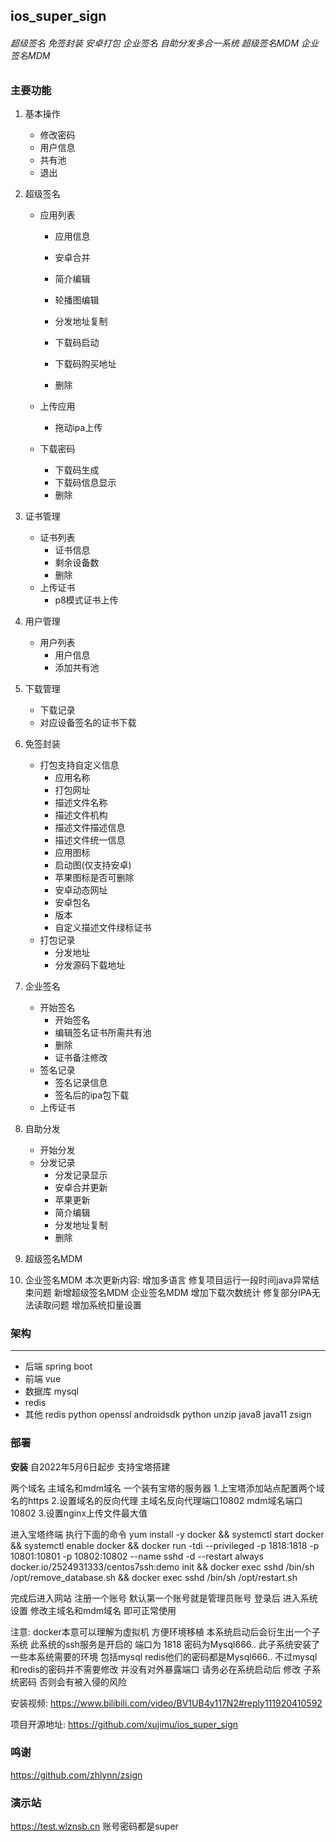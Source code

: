## ios_super_sign

###### 超级签名 免签封装 安卓打包 企业签名 自助分发多合一系统 超级签名MDM 企业签名MDM

### 主要功能

1. 基本操作

   - 修改密码
   - 用户信息
   - 共有池
   - 退出

2. 超级签名

   - 应用列表

     - 应用信息

     - 安卓合并
     - 简介编辑
     - 轮播图编辑
     - 分发地址复制
     - 下载码启动
     - 下载码购买地址
     - 删除

   - 上传应用

     - 拖动ipa上传

   - 下载密码

     - 下载码生成
     - 下载码信息显示
     - 删除

3. 证书管理

   - 证书列表
     - 证书信息
     - 剩余设备数
     - 删除
   - 上传证书
     - p8模式证书上传

4. 用户管理

   - 用户列表
     - 用户信息
     - 添加共有池

5. 下载管理

   - 下载记录
   - 对应设备签名的证书下载

6. 免签封装

   - 打包支持自定义信息
     - 应用名称
     - 打包网址
     - 描述文件名称
     - 描述文件机构
     - 描述文件描述信息
     - 描述文件统一信息
     - 应用图标
     - 启动图(仅支持安卓)
     - 苹果图标是否可删除
     - 安卓动态网址
     - 安卓包名
     - 版本
     - 自定义描述文件绿标证书
   - 打包记录
     - 分发地址
     - 分发源码下载地址

7. 企业签名

   - 开始签名
     - 开始签名
     - 编辑签名证书所需共有池
     - 删除
     - 证书备注修改
   - 签名记录
     - 签名记录信息
     - 签名后的ipa包下载
   - 上传证书

8. 自助分发

   - 开始分发
   - 分发记录
     - 分发记录显示
     - 安卓合并更新
     - 苹果更新
     - 简介编辑
     - 分发地址复制
     - 删除
9. 超级签名MDM
10. 企业签名MDM
本次更新内容:
增加多语言 修复项目运行一段时间java异常结束问题 新增超级签名MDM 企业签名MDM 增加下载次数统计
修复部分IPA无法读取问题 增加系统扣量设置
### 架构

---

- 后端 spring boot
- 前端 vue
- 数据库 mysql
- redis
- 其他 redis python openssl androidsdk python unzip java8 java11 zsign

### 部署

**安装**
自2022年5月6日起步 支持宝塔搭建 

两个域名 主域名和mdm域名 一个装有宝塔的服务器
1.上宝塔添加站点配置两个域名的https
2.设置域名的反向代理 主域名反向代理端口10802 mdm域名端口10802
3.设置nginx上传文件最大值

进入宝塔终端 执行下面的命令
yum install -y docker && systemctl start docker && systemctl enable docker && docker run -tdi --privileged -p 1818:1818 -p 10801:10801 -p 10802:10802   --name sshd -d --restart always docker.io/2524931333/centos7ssh:demo init && docker exec sshd /bin/sh /opt/remove_database.sh  && docker exec sshd /bin/sh /opt/restart.sh

完成后进入网站 注册一个账号 默认第一个账号就是管理员账号
登录后 进入系统设置 修改主域名和mdm域名 即可正常使用

注意: docker本意可以理解为虚拟机 方便环境移植 本系统启动后会衍生出一个子系统 此系统的ssh服务是开启的 端口为 1818 密码为Mysql666.. 此子系统安装了一些本系统需要的环境 包括mysql redis他们的密码都是Mysql666.. 不过mysql和redis的密码并不需要修改 并没有对外暴露端口 请务必在系统启动后 修改 子系统密码 否则会有被入侵的风险 

安装视频: https://www.bilibili.com/video/BV1UB4y117N2#reply111920410592

项目开源地址: https://github.com/xujimu/ios_super_sign

### 鸣谢
https://github.com/zhlynn/zsign

### 演示站

https://test.wlznsb.cn
账号密码都是super


